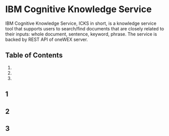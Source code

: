 # IBM Cognitive Knowledge Service
IBM Cognitive Knowledge Service, ICKS in short, is a knowledge service tool that supports users to search/find documents that are closely related to their inputs: whole document, sentence, keyword, phrase. The service is backed by REST API of oneWEX server.

## Table of Contents
1. 
2.
3.

## 1

## 2

## 3